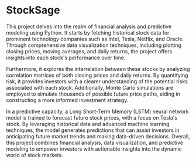 # StockSage

This project delves into the realm of financial analysis and predictive modeling using Python. It starts by fetching historical stock data for prominent technology companies such as Intel, Tesla, Netflix, and Oracle. Through comprehensive data visualization techniques, including plotting closing prices, moving averages, and daily returns, the project offers insights into each stock's performance over time.

Furthermore, it explores the interrelation between these stocks by analyzing correlation matrices of both closing prices and daily returns. By quantifying risk, it provides investors with a clearer understanding of the potential risks associated with each stock. Additionally, Monte Carlo simulations are employed to simulate thousands of possible future price paths, aiding in constructing a more informed investment strategy.

In a predictive capacity, a Long Short-Term Memory (LSTM) neural network model is trained to forecast future stock prices, with a focus on Tesla's stock. By leveraging historical data and advanced machine learning techniques, the model generates predictions that can assist investors in anticipating future market trends and making data-driven decisions. Overall, this project combines financial analysis, data visualization, and predictive modeling to empower investors with actionable insights into the dynamic world of stock markets.
